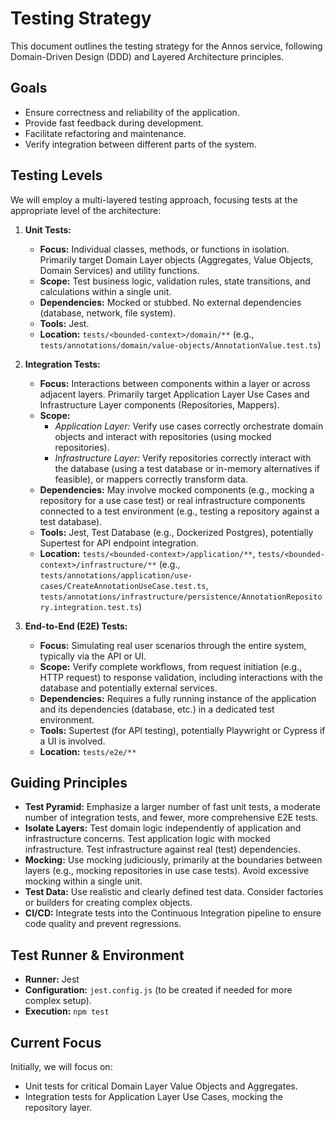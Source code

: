 # Testing Strategy

This document outlines the testing strategy for the Annos service, following Domain-Driven Design (DDD) and Layered Architecture principles.

## Goals

*   Ensure correctness and reliability of the application.
*   Provide fast feedback during development.
*   Facilitate refactoring and maintenance.
*   Verify integration between different parts of the system.

## Testing Levels

We will employ a multi-layered testing approach, focusing tests at the appropriate level of the architecture:

1.  **Unit Tests:**
    *   **Focus:** Individual classes, methods, or functions in isolation. Primarily target Domain Layer objects (Aggregates, Value Objects, Domain Services) and utility functions.
    *   **Scope:** Test business logic, validation rules, state transitions, and calculations within a single unit.
    *   **Dependencies:** Mocked or stubbed. No external dependencies (database, network, file system).
    *   **Tools:** Jest.
    *   **Location:** `tests/<bounded-context>/domain/**` (e.g., `tests/annotations/domain/value-objects/AnnotationValue.test.ts`)

2.  **Integration Tests:**
    *   **Focus:** Interactions between components within a layer or across adjacent layers. Primarily target Application Layer Use Cases and Infrastructure Layer components (Repositories, Mappers).
    *   **Scope:**
        *   *Application Layer:* Verify use cases correctly orchestrate domain objects and interact with repositories (using mocked repositories).
        *   *Infrastructure Layer:* Verify repositories correctly interact with the database (using a test database or in-memory alternatives if feasible), or mappers correctly transform data.
    *   **Dependencies:** May involve mocked components (e.g., mocking a repository for a use case test) or real infrastructure components connected to a test environment (e.g., testing a repository against a test database).
    *   **Tools:** Jest, Test Database (e.g., Dockerized Postgres), potentially Supertest for API endpoint integration.
    *   **Location:** `tests/<bounded-context>/application/**`, `tests/<bounded-context>/infrastructure/**` (e.g., `tests/annotations/application/use-cases/CreateAnnotationUseCase.test.ts`, `tests/annotations/infrastructure/persistence/AnnotationRepository.integration.test.ts`)

3.  **End-to-End (E2E) Tests:**
    *   **Focus:** Simulating real user scenarios through the entire system, typically via the API or UI.
    *   **Scope:** Verify complete workflows, from request initiation (e.g., HTTP request) to response validation, including interactions with the database and potentially external services.
    *   **Dependencies:** Requires a fully running instance of the application and its dependencies (database, etc.) in a dedicated test environment.
    *   **Tools:** Supertest (for API testing), potentially Playwright or Cypress if a UI is involved.
    *   **Location:** `tests/e2e/**`

## Guiding Principles

*   **Test Pyramid:** Emphasize a larger number of fast unit tests, a moderate number of integration tests, and fewer, more comprehensive E2E tests.
*   **Isolate Layers:** Test domain logic independently of application and infrastructure concerns. Test application logic with mocked infrastructure. Test infrastructure against real (test) dependencies.
*   **Mocking:** Use mocking judiciously, primarily at the boundaries between layers (e.g., mocking repositories in use case tests). Avoid excessive mocking within a single unit.
*   **Test Data:** Use realistic and clearly defined test data. Consider factories or builders for creating complex objects.
*   **CI/CD:** Integrate tests into the Continuous Integration pipeline to ensure code quality and prevent regressions.

## Test Runner & Environment

*   **Runner:** Jest
*   **Configuration:** `jest.config.js` (to be created if needed for more complex setup).
*   **Execution:** `npm test`

## Current Focus

Initially, we will focus on:

*   Unit tests for critical Domain Layer Value Objects and Aggregates.
*   Integration tests for Application Layer Use Cases, mocking the repository layer.
